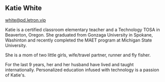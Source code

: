 ## Katie White

[white@pd.letron.vip](mailto:white@pd.letron.vip)

Katie is a certified classroom elementary teacher and a Technology TOSA in Beaverton, Oregon. She graduated from Gonzaga University in Spokane, Washinton and recently completed the MAET program at Michigan State University. 

She is a mom of two little girls, wife/travel partner, runner and fly fisher. 

For the last 9 years, her and her husband have lived and taught internationally. Personalized education infused with technology is a passion of Katie's. 